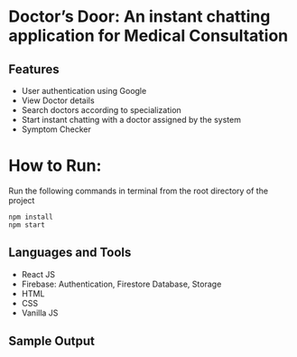 # Doctor’s Door: An instant chatting application for Medical Consultation

## Features
- User authentication using Google
- View Doctor details
- Search doctors according to specialization
- Start instant chatting with a doctor assigned by the system
- Symptom Checker


# How to Run:

Run the following commands in terminal from the root directory of the project

`npm install`  
`npm start`

## Languages and Tools  
- React JS
- Firebase: Authentication, Firestore Database, Storage
- HTML
- CSS
- Vanilla JS

## Sample Output
 
 

 


